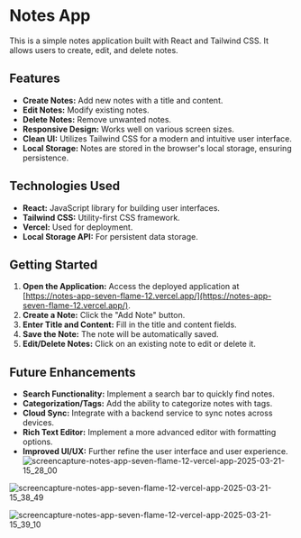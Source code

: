 
# Notes App

This is a simple notes application built with React and Tailwind CSS. It allows users to create, edit, and delete notes.

## Features

* **Create Notes:** Add new notes with a title and content.
* **Edit Notes:** Modify existing notes.
* **Delete Notes:** Remove unwanted notes.
* **Responsive Design:** Works well on various screen sizes.
* **Clean UI:** Utilizes Tailwind CSS for a modern and intuitive user interface.
* **Local Storage:** Notes are stored in the browser's local storage, ensuring persistence.

## Technologies Used

* **React:** JavaScript library for building user interfaces.
* **Tailwind CSS:** Utility-first CSS framework.
* **Vercel:** Used for deployment.
* **Local Storage API:** For persistent data storage.

## Getting Started

1.  **Open the Application:** Access the deployed application at [https://notes-app-seven-flame-12.vercel.app/](https://notes-app-seven-flame-12.vercel.app/).
2.  **Create a Note:** Click the "Add Note" button.
3.  **Enter Title and Content:** Fill in the title and content fields.
4.  **Save the Note:** The note will be automatically saved.
5.  **Edit/Delete Notes:** Click on an existing note to edit or delete it.

## Future Enhancements

* **Search Functionality:** Implement a search bar to quickly find notes.
* **Categorization/Tags:** Add the ability to categorize notes with tags.
* **Cloud Sync:** Integrate with a backend service to sync notes across devices.
* **Rich Text Editor:** Implement a more advanced editor with formatting options.
* **Improved UI/UX:** Further refine the user interface and user experience.
![screencapture-notes-app-seven-flame-12-vercel-app-2025-03-21-15_28_00](https://github.com/user-attachments/assets/2825245f-3388-4424-8eaf-0bff9ec8027f)

![screencapture-notes-app-seven-flame-12-vercel-app-2025-03-21-15_38_49](https://github.com/user-attachments/assets/2b4ea313-aa65-4e99-86da-0cc7c7f8ee5b)

![screencapture-notes-app-seven-flame-12-vercel-app-2025-03-21-15_39_10](https://github.com/user-attachments/assets/ececa71b-5dfa-4a80-b86d-b0c7cf57efb2)



